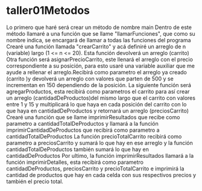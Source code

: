 # taller01Metodos

Lo primero que haré será crear un método de nombre main
Dentro de este método llamaré a una función que se llame "llamarFunciones", que como su nombre indica, se encargará de llamar a todas las funciones del programa
Crearé una función llamada "crearCarrito" y acá definiré un arreglo de n (variable) largo (1 <= n <= 20). Esta función devolverá un arreglo (carrito)
Otra función será asignarPrecioCarrito, este llenará el arreglo con el precio correspondiente a su posición, para esto usaré una variable auxiliar que me ayude a rellenar el arreglo.Recibirá como parametro el arreglo ya creado (carrito )y devolverá un arreglo con valores que parten de 500 y se incrementan en 150 dependiendo de la posición.
La siguiente función será agregarProductos, esta recibirá como parametros el carrito para así crear un arreglo (cantidadDeProductos)del mismo largo que el carrito con valores entre 1 y 15 y multiplicará lo que haya en cada posición del carrito con lo que haya en cantidadDeProductos y retornará un arreglo (preciosCarrito)
Crearé una función que se llame imprimirResultados que recibe como parametro a cantidadTotalDeProductos y llamará a la función imprimirCantidadDeProductos que recibirá como parametro a cantidadTotalDeProductos
La función precioTotalCarrito recibirá como parametro a preciosCarrito y sumará lo que hay en ese arreglo y la función cantidadTotalDeProductos también sumará lo que hay en cantidadDeProductos
Por ultimo, la función imprimirResultados llamará a la función imprimirDetalles, esta recibirá como parametro cantidadDeProductos, preciosCarrito y precioTotalCarrito e imprimirá la cantidad de productos que hay en cada celda con sus respectivos precios y también el precio total.
